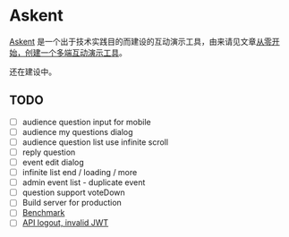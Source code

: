 # Askent

[Askent](https://github.com/BerlinChan/askent/) 是一个出于技术实践目的而建设的互动演示工具，由来请见文章[从零开始，创建一个多端互动演示工具](https://www.berlinchan.com/2019/12/create-presentation-tool-from-scratch)。

还在建设中。

## TODO

- [ ] audience question input for mobile
- [ ] audience my questions dialog
- [ ] audience question list use infinite scroll
- [ ] reply question
- [ ] event edit dialog
- [ ] infinite list end / loading / more
- [ ] admin event list - duplicate event
- [ ] question support voteDown
- [ ] Build server for production
- [ ] [Benchmark](https://github.com/benawad/node-graphql-benchmarks)
- [ ] [API logout, invalid JWT](https://www.npmjs.com/package/express-jwt)
